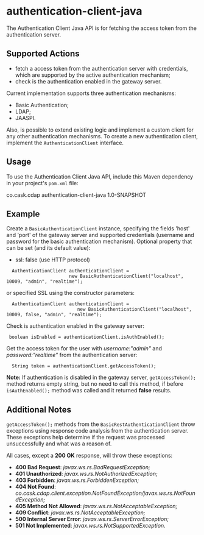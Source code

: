 authentication-client-java
==========================

The Authentication Client Java API is for fetching the access token from the authentication server.

## Supported Actions

 - fetch a access token from the authentication server with credentials, which are supported by the active 
 authentication mechanism;
 - check is the authentication enabled in the gateway server.
 
 Current implementation supports three authentication mechanisms:
  - Basic Authentication;
  - LDAP;
  - JAASPI.
 
 Also, is possible to extend existing logic and implement a custom client for any other authentication 
 mechanisms. To create a new authentication client, implement the ```AuthenticationClient``` interface.   

## Usage

 To use the Authentication Client Java API, include this Maven dependency in your project's ```pom.xml``` file:
 
 <dependency>
  <groupId>co.cask.cdap</groupId>
  <artifactId>authentication-client-java</artifactId>
  <version>1.0-SNAPSHOT</version>
 </dependency>
 
## Example
   
 Create a ```BasicAuthenticationClient``` instance, specifying the fields 'host' and 'port' of the gateway server
 and supported credentials (username and password for the basic authentication mechanism). 
 Optional property that can be set (and its default value):
  
  - ssl: false (use HTTP protocol) 
 
 ```
   AuthenticationClient authenticationClient = 
                        new BasicAuthenticationClient("localhost", 10009, "admin", "realtime");
 ```
      
 or specified SSL using the constructor parameters:
 
 ```
   AuthenticationClient authenticationClient = 
                           new BasicAuthenticationClient("localhost", 10009, false, "admin", "realtime");
 ```
 
 Check is authentication enabled in the gateway server:
 
 ```
  boolean isEnabled = authenticationClient.isAuthEnabled();
 ```                      
 
 Get the access token for the user with *username:"admin"* and *password:"realtime"* from the authentication server:
 
 ```  
   String token = authenticationClient.getAccessToken();  
 ```
 
 **Note:** If authentication is disabled in the gateway server, ```getAccessToken();``` method returns empty string, 
 but no need to call this method, if before ```isAuthEnabled();``` method was called and it returned **false** results.
   
## Additional Notes
 
 ```getAccessToken();``` methods from the ```BasicRestAuthenticationClient``` throw exceptions using response code 
 analysis from the authentication server. These exceptions help determine if the request was processed unsuccessfully 
 and what was a reason of.
 
 All cases, except a **200 OK** response, will throw these exceptions:
 
  - **400 Bad Request**: *javax.ws.rs.BadRequestException;*   
  - **401 Unauthorized**: *javax.ws.rs.NotAuthorizedException;*
  - **403 Forbidden**: *javax.ws.rs.ForbiddenException;*
  - **404 Not Found**: *co.cask.cdap.client.exception.NotFoundException/javax.ws.rs.NotFoundException;*
  - **405 Method Not Allowed**: *javax.ws.rs.NotAcceptableException;*
  - **409 Conflict**: *javax.ws.rs.NotAcceptableException;*
  - **500 Internal Server Error**: *javax.ws.rs.ServerErrorException;*
  - **501 Not Implemented**: *javax.ws.rs.NotSupportedException*.